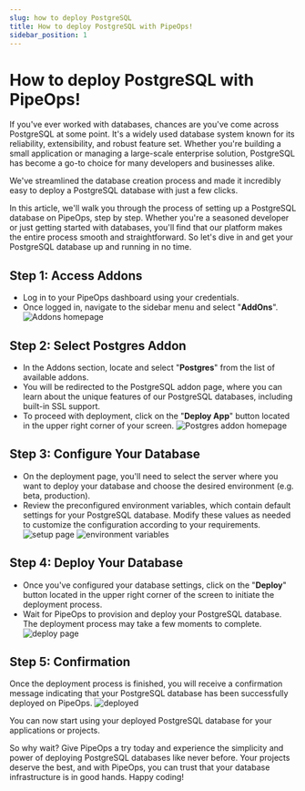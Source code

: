 ```yaml
---
slug: how to deploy PostgreSQL
title: How to deploy PostgreSQL with PipeOps!
sidebar_position: 1
---
```


# How to deploy PostgreSQL with PipeOps!

If you've ever worked with databases, chances are you've come across PostgreSQL at some point. It's a widely used database system known for its reliability, extensibility, and robust feature set. Whether you're building a small application or managing a large-scale enterprise solution, PostgreSQL has become a go-to choice for many developers and businesses alike.

We've streamlined the database creation process and made it incredibly easy to deploy a PostgreSQL database with just a few clicks.

In this article, we'll walk you through the process of setting up a PostgreSQL database on PipeOps, step by step. Whether you're a seasoned developer or just getting started with databases, you'll find that our platform makes the entire process smooth and straightforward. So let's dive in and get your PostgreSQL database up and running in no time.

## Step 1: Access Addons

- Log in to your PipeOps dashboard using your credentials.
- Once logged in, navigate to the sidebar menu and select "**AddOns**".
![Addons homepage](https://d23lxlhhocltbo.cloudfront.net/wp-content/uploads/2024/05/27111830/add-ons-2-1.png)


## Step 2: Select Postgres Addon
- In the Addons section, locate and select "**Postgres**" from the list of available addons.
- You will be redirected to the PostgreSQL addon page, where you can learn about the unique features of our PostgreSQL databases, including built-in SSL support.
- To proceed with deployment, click on the "**Deploy App**" button located in the upper right corner of your screen.
![Postgres addon homepage](https://d23lxlhhocltbo.cloudfront.net/wp-content/uploads/2024/05/27112640/add-ons-3.png)

## Step 3: Configure Your Database

- On the deployment page, you'll need to select the server where you want to deploy your database and choose the desired environment (e.g. beta, production).
- Review the preconfigured environment variables, which contain default settings for your PostgreSQL database. Modify these values as needed to customize the configuration according to your requirements.
![setup page](https://d23lxlhhocltbo.cloudfront.net/wp-content/uploads/2024/05/27113336/add-ons-4.png)
![environment variables](https://d23lxlhhocltbo.cloudfront.net/wp-content/uploads/2024/05/27113443/add-ons-5.png)



## Step 4: Deploy Your Database

- Once you've configured your database settings, click on the "**Deploy**" button located in the upper right corner of the screen to initiate the deployment process.
- Wait for PipeOps to provision and deploy your PostgreSQL database. The deployment process may take a few moments to complete.
![deploy page](https://d23lxlhhocltbo.cloudfront.net/wp-content/uploads/2024/05/27113812/add-ons-6.png)

## Step 5: Confirmation

Once the deployment process is finished, you will receive a confirmation message indicating that your PostgreSQL database has been successfully deployed on PipeOps.
![deployed](https://d23lxlhhocltbo.cloudfront.net/wp-content/uploads/2024/05/27114400/add-ons-8.png)

You can now start using your deployed PostgreSQL database for your applications or projects.

So why wait? Give PipeOps a try today and experience the simplicity and power of deploying PostgreSQL databases like never before. Your projects deserve the best, and with PipeOps, you can trust that your database infrastructure is in good hands. Happy coding!

